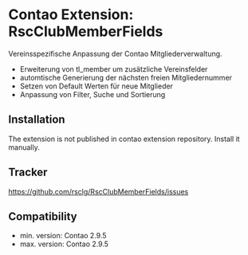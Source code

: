 Contao Extension: RscClubMemberFields
=====================================

Vereinsspezifische Anpassung der Contao Mitgliederverwaltung.

- Erweiterung von tl_member um zusätzliche Vereinsfelder
- automtische Generierung der nächsten freien Mitgliedernummer
- Setzen von Default Werten für neue Mitglieder
- Anpassung von Filter, Suche und Sortierung


Installation
------------

The extension is not published in contao extension repository.
Install it manually.


Tracker
-------

https://github.com/rsclg/RscClubMemberFields/issues


Compatibility
-------------

- min. version: Contao 2.9.5
- max. version: Contao 2.9.5